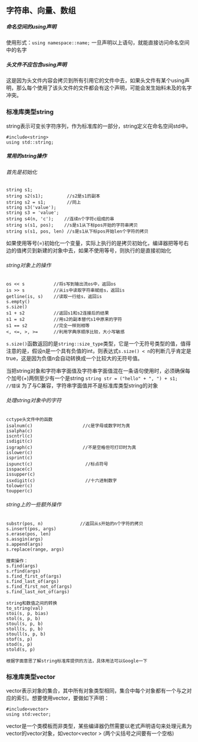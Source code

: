 ## 字符串、向量、数组

##### 命名空间的using声明
使用形式：`using namespace::name;`
一旦声明以上语句，就能直接访问命名空间中的名字
##### 头文件不应包含using声明
这是因为头文件内容会拷贝到所有引用它的文件中去，如果头文件有某个using声明，那么每个使用了该头文件的文件都会有这个声明，可能会发生始料未及的名字冲突。

### 标准库类型string
string表示可变长字符序列，作为标准库的一部分，string定义在命名空间std中。
```
#include<string>
using std::string;
```
##### 常用的string操作

###### 首先是初始化
```
string s1;
string s2(s1);         //s2是s1的副本
string s2 = s1;        //同上
string s3('value');    
string s3 = 'value';  
string s4(n, 'c');    //连续n个字符c组成的串
string s(s1, pos);    //s是s1从下标pos开始的字符串拷贝
string s(s1, pos, len) //s是s1从下标pos开始len个字符的拷贝
```
如果使用等号(=)初始化一个变量，实际上执行的是拷贝初始化，编译器把等号右边的值拷贝到新建的对象中去，如果不使用等号，则执行的是直接初始化


###### string对象上的操作
```
os << s           //将s写到输出流os中，返回os
is >> s           //从is中读取字符串赋给s，返回is
getline(is, s)    //读取一行给s，返回is
s.empty()
s.size()
s1 + s2           //返回s1和s2连接后的结果
s1 = s2           //用s2的副本替代s1中原来的字符
s1 == s2          //完全一样则相等
<, <=, >, >=      //利用字典序顺序比较，大小写敏感
```

`s.size()`函数返回的是`string::size_type`类型，它是一个无符号类型的值，值得注意的是，假设n是一个具有负值的int，则表达式`s.size() < n`的判断几乎肯定是true，这是因为负值n会自动转换成一个比较大的无符号值。

当把string对象和字符串字面值及字符串字面值混在一条语句使用时，必须确保每个加号(+)两侧至少有一个是string
`string str = ("hello" + ", ") + s1;     //错误`
为了与C兼容，字符串字面值并不是标准库类型string的对象


###### 处理string对象中的字符
```
cctype头文件中的函数
isalnum(c)                   //c是字母或数字时为真
isalpha(c)   
iscntrl(c)       
isdigit(c)
isgraph(c)                   //不是空格但可打印时为真
islower(c)
isprint(c)
ispunct(c)                    //标点符号
isspace(c)
issupper(c)
isxdigit(c)                   //十六进制数字
tolower(c)
toupper(c)
```
###### string上的一些额外操作
```
substr(pos, n)              //返回从s开始的n个字符的拷贝
s.insert(pos, args)
s.erase(pos, len)
s.assgin(args)
s.append(args)
s.replace(range, args)

搜索操作：
s.find(args)
s.rfind(args)
s.find_first_of(args)
s.find_last_of(args)
s.find_first_not_of(args)
s.find_last_not_of(args)

string和数值之间的转换
to_string(val)
stoi(s, p, bias)
stol(s, p, b)
stoul(s, p, b)
stoll(s, p, b)
stoull(s, p, b)
stof(s, p)
stod(s, p)
stold(s, p)

根据字面意思了解string标准库提供的方法，具体用法可以Google一下
```

### 标准库类型vector
vector表示对象的集合，其中所有对象类型相同，集合中每个对象都有一个与之对应的索引。想要使用vector，要做如下声明：
```
#include<vector>
using std:vector;
```
vector是一个类模板而非类型，某些编译器仍然需要以老式声明语句来处理元素为vector的vector对象，如vector<vector<int> > (两个尖括号之间要有一个空格)